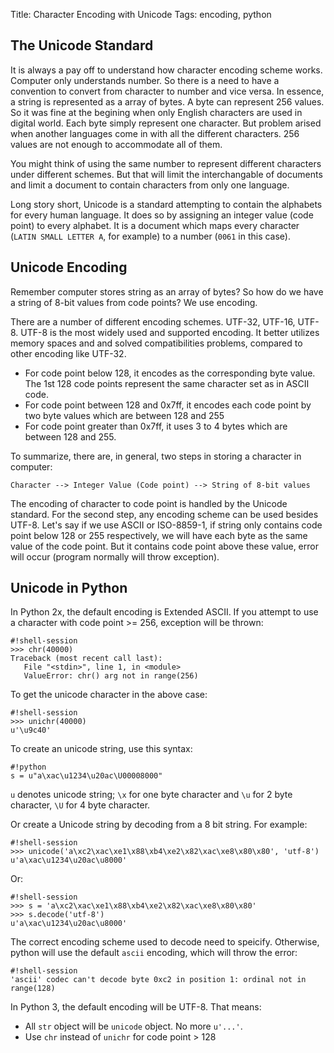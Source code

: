 Title: Character Encoding with Unicode
Tags: encoding, python

## The Unicode Standard

It is always a pay off to understand how character encoding scheme works. Computer only understands number. So there is a need to have a convention to convert from character to number and vice versa. In essence, a string is represented as a array of bytes. A byte can represent 256 values. So it was fine at the begining when only English characters are used in digital world. Each byte simply represent one character. But problem arised when another languages come in with all the different characters. 256 values are not enough to accommodate all of them.    

You might think of using the same number to represent different characters under different schemes. But that will limit the interchangable of documents and limit a document to contain characters from only one language. 

Long story short, Unicode is a standard attempting to contain the alphabets for every human language. It does so by assigning an integer value (code point) to every alphabet. It is a document which maps every character (`LATIN SMALL LETTER A`, for example) to a number (`0061` in this case). 

## Unicode Encoding

Remember computer stores string as an array of bytes? So how do we have a string of 8-bit values from code points? We use encoding. 

There are a number of different encoding schemes. UTF-32, UTF-16, UTF-8. UTF-8 is the most widely used and supported encoding. It better utilizes memory spaces and and solved compatibilities problems, compared to other encoding like UTF-32. 

*   For code point below 128, it encodes as the corresponding byte value. The 1st 128 code points represent the same character set as in ASCII code.  
*   For code point between 128 and 0x7ff, it encodes each code point by two byte values which are between 128 and 255
*   For code point greater than 0x7ff, it uses 3 to 4 bytes which are between 128 and 255. 

To summarize, there are, in general, two steps in storing a character in computer: 
    
    Character --> Integer Value (Code point) --> String of 8-bit values

The encoding of character to code point is handled by the Unicode standard. For the second step, any encoding scheme can be used besides UTF-8. Let's say if we use ASCII or ISO-8859-1, if string only contains code point below 128 or 255 respectively, we will have each byte as the same value of the code point. But it contains code point above these value, error will occur (program normally will throw exception).

## Unicode in Python

In Python 2x, the default encoding is Extended ASCII. If you attempt to use a character with code point >= 256, exception will be thrown: 

    #!shell-session
    >>> chr(40000)
    Traceback (most recent call last):
       File "<stdin>", line 1, in <module>
       ValueError: chr() arg not in range(256)
    
To get the unicode character in the above case:

    #!shell-session
    >>> unichr(40000)
    u'\u9c40'

To create an unicode string, use this syntax:
    
    #!python
    s = u"a\xac\u1234\u20ac\U00008000"

`u` denotes unicode string; `\x` for one byte character and `\u` for 2 byte character, `\U` for 4 byte character. 

Or create a Unicode string by decoding from a 8 bit string. For example: 

    #!shell-session
    >>> unicode('a\xc2\xac\xe1\x88\xb4\xe2\x82\xac\xe8\x80\x80', 'utf-8')
    u'a\xac\u1234\u20ac\u8000'
    
Or: 

    #!shell-session
    >>> s = 'a\xc2\xac\xe1\x88\xb4\xe2\x82\xac\xe8\x80\x80'
    >>> s.decode('utf-8')
    u'a\xac\u1234\u20ac\u8000'

The correct encoding scheme used to decode need to speicify. Otherwise, python will use the default `ascii` encoding, which will throw the error: 

    #!shell-session
    'ascii' codec can't decode byte 0xc2 in position 1: ordinal not in range(128)


In Python 3, the default encoding will be UTF-8. That means:
*   All `str` object will be `unicode` object. No more `u'...'`.  
*   Use `chr` instead of `unichr` for code point > 128
















